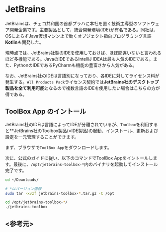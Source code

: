 # JetBrains

JetBrainsは、チェコ共和国の首都プラハに本社を置く技術主導型のソフトウェア開発企業です。主要製品として、統合開発環境(IDE)が有名である。同社は、OSによらずJava仮想マシン上で動くオブジェクト指向プログラミング言語**Kotlin**も開発した。

現時点では、JetBrains社製のIDEを使用しておけば、ほぼ間違いないと言われるほど多機能である。JavaのIDEであるIntelliJ IDEAは最も人気のIDEである。また、PythonのIDEであるPyCharmも機能の豊富さから人気がある。

なお、JetBrains社のIDEは言語別になっており、各IDEに対してライセンス料が発生する。`All Products Pack`ライセンス契約では**JetBrains社のデスクトップ製品を全て利用可能**となるので複数言語のIDEを使用したい場合はこちらの方が得である。

## ToolBox App のイントール

JetBrains社のIDEは言語によってIDEが分離されているが、`Toolbox`を利用すると**JetBrains社のToolbox製品(=IDE製品)の起動、インストール、更新および設定を一元管理することができます。

まず、ブラウザで`ToolBox App`をダウンロードします。

次に、公式のガイドに従い、以下のコマンドでToolBox Appをイントールします。最後に、`/opt/jetbrains-toolbox-*`内のバイナリを起動してインストール完了です。

```bash
cd ~/Downloads/

# *はバージョン情報
sudo tar -xvzf jetbrains-toolbox-*.tar.gz -C /opt

cd /opt/jetbrains-toolbox-*/
./jetbrains-toolbox
```

## <参考元>
